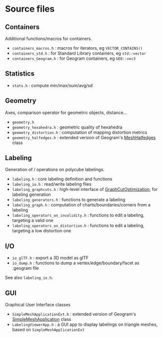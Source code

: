 # Source files

## Containers

Additional functions/macros for containers.

- `containers_macros.h` : macros for iterators, eg `VECTOR_CONTAINS()`
- `containers_std.h` : for Standard Library containers, eg `std::vector`
- `containers_Geogram.h` : for Geogram containers, eg `GEO::vec3`

## Statistics

- `stats.h` : compute min/max/sum/avg/sd

## Geometry

Axes, comparison operator for geometric objects, distance...

- `geometry.h`
- `geometry_hexahedra.h` : geometric quality of hexahedra
- `geometry_distortion.h` : computation of mapping distortion metrics
- `geometry_halfedges.h` : extended version of Geogram's [MeshHalfedges](https://github.com/BrunoLevy/geogram/blob/main/src/lib/geogram/mesh/mesh_halfedges.h) class

## Labeling

Generation of / operations on polycube labelings.

- `labeling.h` : core labeling definition and functions
- `labeling_io.h` : read/write labeling files
- `labeling_graphcuts.h` : high-level interface of [GraphCutOptimization](../ext/GraphCutOptimization/), for labeling generation
- `labeling_generators.h` : functions to generate a labeling
- `labeling_graph.h` : computation of charts/boundaries/corners from a labeling
- `labeling_operators_on_invalidity.h` : functions to edit a labeling, targeting a valid one
- `labeling_operators_on_distortion.h` : functions to edit a labeling, targeting a low distortion one

## I/O

- `io_glTF.h` : export a 3D model as glTF
- `io_dump.h` : functions to dump a vertex/edge/boundary/facet as .geogram file

See also `labeling_io.h`.

## GUI

Graphical User Interface classes

- `SimpleMeshApplicationExt.h` : extended version of Geogram's [SimpleMeshApplication](https://github.com/BrunoLevy/geogram/blob/main/src/lib/geogram_gfx/gui/simple_mesh_application.h) class
- `LabelingViewerApp.h` : a GUI app to display labelings on triangle meshes, based on `SimpleMeshApplicationExt`